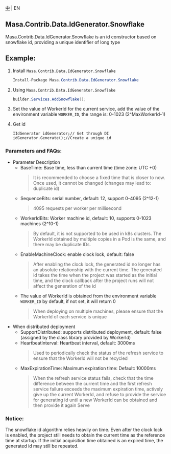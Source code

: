 [中](README.zh-CN.md) | EN

## Masa.Contrib.Data.IdGenerator.Snowflake

Masa.Contrib.Data.IdGenerator.Snowflake is an id constructor based on snowflake id, providing a unique identifier of long type

## Example:

1. Install `Masa.Contrib.Data.IdGenerator.Snowflake`

    ````c#
    Install-Package Masa.Contrib.Data.IdGenerator.Snowflake
    ````

2. Using `Masa.Contrib.Data.IdGenerator.Snowflake`

    ```` C#
    builder.Services.AddSnowflake();
    ````

3. Set the value of WorkerId for the current service, add the value of the environment variable `WORKER_ID`, the range is: 0-1023 (2^MaxWorkerId-1)

4. Get id

    ````
    IIdGenerator idGenerator;// Get through DI
    idGenerator.Generate();//Create a unique id
    ````

### Parameters and FAQs:

* Parameter Description
    * BaseTime: Base time, less than current time (time zone: UTC +0)
      > It is recommended to choose a fixed time that is closer to now. Once used, it cannot be changed (changes may lead to: duplicate id)
    * SequenceBits: serial number, default: 12, support 0-4095 (2^12-1)
      > 4095 requests per worker per millisecond
    * WorkerIdBits: Worker machine id, default: 10, supports 0-1023 machines (2^10-1)
      > By default, it is not supported to be used in k8s clusters. The WorkerId obtained by multiple copies in a Pod is the same, and there may be duplicate IDs.
    * EnableMachineClock: enable clock lock, default: false
      > After enabling the clock lock, the generated id no longer has an absolute relationship with the current time. The generated id takes the time when the project was started as the initial time, and the clock callback after the project runs will not affect the generation of the id
    * The value of WorkerId is obtained from the environment variable `WORKER_ID` by default, if not set, it will return 0
      > When deploying on multiple machines, please ensure that the WorkerId of each service is unique
* When distributed deployment
    * SupportDistributed: supports distributed deployment, default: false (assigned by the class library provided by WorkerId)
    * HeartbeatInterval: Heartbeat interval, default: 3000ms
      > Used to periodically check the status of the refresh service to ensure that the WorkerId will not be recycled
    * MaxExpirationTime: Maximum expiration time: Default: 10000ms
      > When the refresh service status fails, check that the time difference between the current time and the first refresh service failure exceeds the maximum expiration time, actively give up the current WorkerId, and refuse to provide the service for generating id until a new WorkerId can be obtained and then provide it again Serve

### Notice:

The snowflake id algorithm relies heavily on time. Even after the clock lock is enabled, the project still needs to obtain the current time as the reference time at startup. If the initial acquisition time obtained is an expired time, the generated id may still be repeated.